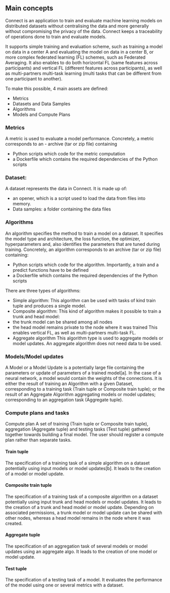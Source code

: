 ## Main concepts


Connect is an application to train and evaluate machine learning models on distributed datasets without centralising the data and more generally without compromising the privacy of the data. Connect keeps a traceability of operations done to train and evaluate models.


It supports simple training and evaluation scheme, such as training a model on data in a center A and evaluating the model on data in a center B, or more complex federated learning (FL) schemes, such as Federated Averaging. It also enables to do both horizontal FL (same features across participants) and vertical FL (different features across participants), as well as multi-partners multi-task learning (multi tasks that can be different from one participant to another).


To make this possible, 4 main assets are defined:


* Metrics
* Datasets and Data Samples
* Algorithms
* Models and Compute Plans


### Metrics
A metric is used to evaluate a model performance. Concretely, a metric corresponds to an - archive (tar or zip file) containing
* Python scripts which code for the metric computation
* a Dockerfile which contains the required dependencies of the Python scripts


### Dataset:
A dataset represents the data in Connect. It is made up of:
* an opener, which is a script used to load the data from files into memory.
* Data samples: a folder containing the data files


### Algorithms
An algorithm specifies the method to train a model on a dataset. It specifies the model type and architecture, the loss function, the optimizer, hyperparameters and, also identifies the parameters that are tuned during training. Concretely, an algorithm corresponds to an archive (tar or zip file) containing:
* Python scripts which code for the algorithm. Importantly, a train and a predict functions have to be defined 
* a Dockerfile which contains the required dependencies of the Python scripts


There are three types of algorithms:


* Simple algorithm:
This algorithm can be used with tasks of kind train tuple and produces a single model.
* Composite algorithm:
This kind of algorithm makes it possible to train a trunk and head model:
* the trunk model can be shared among all nodes
* the head model remains private to the node where it was trained
This enables vertical FL, as well as multi-partners multi-task FL.
* Aggregate algorithm
This algorithm type is used to aggregate models or model updates. An aggregate algorithm does not need data to be used.


### Models/Model updates
A Model or a Model Update is a potentially large file containing the parameters or update of parameters of a trained model[a]. In the case of a neural network, a model would contain the weights of the connections. It is either the result of training an Algorithm with a given Dataset, corresponding to a training task (Train tuple or Composite train tuple); or the result of an Aggregate Algorithm aggregating models or model updates; corresponding to an aggregation task (Aggregate tuple).




### Compute plans and tasks
Compute plan
A set of training (Train tuple or Composite train tuple), aggregation (Aggregate tuple) and testing tasks (Test tuple) gathered together towards building a final model.
The user should register a compute plan rather than separate tasks. 


#### Train tuple
The specification of a training task of a simple algorithm on a dataset potentially using input models or model updates[b]. It leads to the creation of a model or model update.


#### Composite train tuple
The specification of a training task of a composite algorithm on a dataset potentially using input trunk and head models or model updates. It leads to the creation of a trunk and head model or model update. Depending on associated permissions, a trunk model or model update can be shared with other nodes, whereas a head model remains in the node where it was created.


#### Aggregate tuple
The specification of an aggregation task of several models or model updates using an aggregate algo. It leads to the creation of one model or model update.


#### Test tuple
The specification of a testing task of a model. It evaluates the performance of the model using one or several metrics with a dataset.
